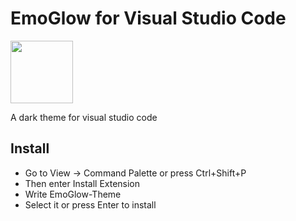 # EmoGlow for Visual Studio Code

<img src="https://raw.githubusercontent.com/eubraianbraga/EmoGlow-Theme/main/icon.png" width="100"/>

A dark theme for visual studio code

## Install
- Go to View -> Command Palette or press Ctrl+Shift+P
- Then enter Install Extension
- Write EmoGlow-Theme
- Select it or press Enter to install
